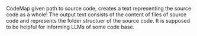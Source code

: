 CodeMap given path to source code, creates a text representing the source code as a whole! The output text consists of the content of files of source code and represents the folder structuer of the source code. It is supposed to be helpful for informing LLMs of some code base.
